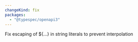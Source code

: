 ```yaml
---
changeKind: fix
packages:
  - "@typespec/openapi3"
---
```


Fix escaping of ${...} in string literals to prevent interpolation
